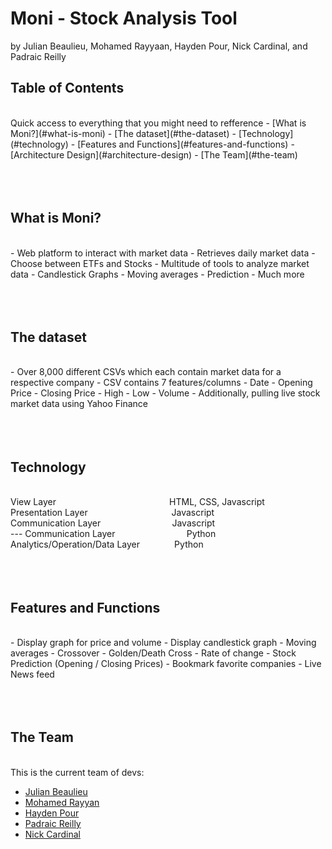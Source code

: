 # Moni - Stock Analysis Tool
by Julian Beaulieu, Mohamed Rayyaan, Hayden Pour, Nick Cardinal, and Padraic Reilly

## Table of Contents
<br/>
Quick access to everything that you might need to refference
- [What is Moni?](#what-is-moni)
- [The dataset](#the-dataset)
- [Technology](#technology)
- [Features and Functions](#features-and-functions)
- [Architecture Design](#architecture-design)
- [The Team](#the-team)
<br/><br/><br/><br/>

## What is Moni?
<br/>
- Web platform to interact with market data
- Retrieves daily market data
- Choose between ETFs and Stocks
- Multitude of tools to analyze market data
- Candlestick Graphs
    - Moving averages
    - Prediction
    - Much more
<br/><br/><br/><br/>

## The dataset
<br/>
- Over 8,000 different CSVs which each contain market data for a respective company
- CSV contains 7 features/columns
    - Date 
    - Opening Price
    - Closing Price
    - High
    - Low
    - Volume
- Additionally, pulling live stock market data using Yahoo Finance
<br/><br/><br/><br/>

## Technology
<br/>
View Layer						&nbsp;&nbsp;&nbsp;&nbsp;&nbsp;&nbsp;&nbsp;&nbsp;&nbsp;&nbsp;&nbsp;&nbsp;&nbsp;&nbsp;&nbsp;&nbsp;&nbsp;&nbsp;&nbsp;&nbsp;&nbsp;&nbsp;&nbsp;&nbsp;&nbsp;&nbsp;&nbsp;&nbsp;&nbsp;&nbsp;&nbsp;&nbsp;&nbsp;&nbsp;&nbsp;&nbsp;&nbsp;&nbsp;&nbsp;&nbsp;&nbsp;&nbsp;&nbsp;&nbsp;&nbsp;HTML, CSS, Javascript<br/>
Presentation Layer				&nbsp;&nbsp;&nbsp;&nbsp;&nbsp;&nbsp;&nbsp;&nbsp;&nbsp;&nbsp;&nbsp;&nbsp;&nbsp;&nbsp;&nbsp;&nbsp;&nbsp;&nbsp;&nbsp;&nbsp;&nbsp;&nbsp;&nbsp;&nbsp;&nbsp;&nbsp;&nbsp;&nbsp;&nbsp;&nbsp;&nbsp;&nbsp;&nbsp;Javascript<br/>
Communication Layer				&nbsp;&nbsp;&nbsp;&nbsp;&nbsp;&nbsp;&nbsp;&nbsp;&nbsp;&nbsp;&nbsp;&nbsp;&nbsp;&nbsp;&nbsp;&nbsp;&nbsp;&nbsp;&nbsp;&nbsp;&nbsp;&nbsp;&nbsp;&nbsp;&nbsp;&nbsp;&nbsp;&nbsp;Javascript<br/>
---
Communication Layer				&nbsp;&nbsp;&nbsp;&nbsp;&nbsp;&nbsp;&nbsp;&nbsp;&nbsp;&nbsp;&nbsp;&nbsp;&nbsp;&nbsp;&nbsp;&nbsp;&nbsp;&nbsp;&nbsp;&nbsp;&nbsp;&nbsp;&nbsp;&nbsp;&nbsp;&nbsp;&nbsp;&nbsp;Python<br/>
Analytics/Operation/Data Layer	&nbsp;&nbsp;&nbsp;&nbsp;&nbsp;&nbsp;&nbsp;&nbsp;&nbsp;&nbsp;&nbsp;&nbsp;&nbsp;Python
<br/><br/><br/><br/>

## Features and Functions
<br/>
- Display graph for price and volume
- Display candlestick graph
- Moving averages
- Crossover
- Golden/Death Cross
- Rate of change
- Stock Prediction (Opening / Closing Prices)
- Bookmark favorite companies
- Live News feed
<br/><br/><br/><br/>

## The Team
<br/>
This is the current team of devs:

- [Julian Beaulieu](https://github.com/JulianBeaulieu)
- [Mohamed Rayyan](https://github.com/mohamedrayyan)
- [Hayden Pour ](https://github.com/houshmandX)
- [Padraic Reilly](https://github.com/PER22)
- [Nick Cardinal](https://github.com/nickcardinal)